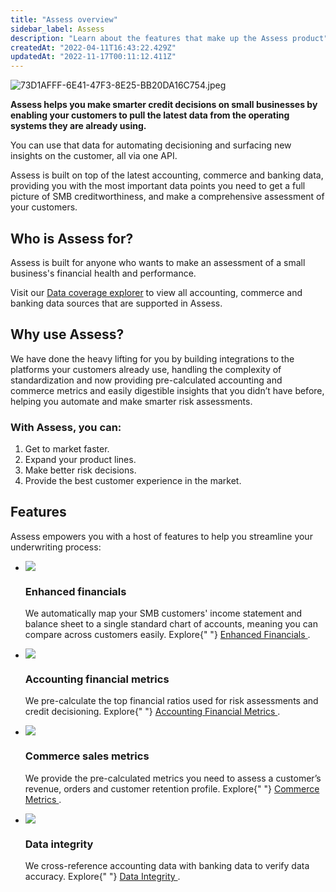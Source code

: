 ```yaml
---
title: "Assess overview"
sidebar_label: Assess
description: "Learn about the features that make up the Assess product"
createdAt: "2022-04-11T16:43:22.429Z"
updatedAt: "2022-11-17T00:11:12.411Z"
---
```


![](https://files.readme.io/f0c6d43-73D1AFFF-6E41-47F3-8E25-BB20DA16C754.jpeg "73D1AFFF-6E41-47F3-8E25-BB20DA16C754.jpeg")

**Assess helps you make smarter credit decisions on small businesses by enabling your customers to pull the latest data from the operating systems they are already using.**

You can use that data for automating decisioning and surfacing new insights on the customer, all via one API.

Assess is built on top of the latest accounting, commerce and banking data, providing you with the most important data points you need to get a full picture of SMB creditworthiness, and make a comprehensive assessment of your customers.

## Who is Assess for?

Assess is built for anyone who wants to make an assessment of a small business's financial health and performance.

Visit our <a className="external" href="https://knowledge.codat.io/coverage/products/4e02a90f-e61c-463b-9aaf-55b0e5087792" target="_blank">Data coverage explorer</a> to view all accounting, commerce and banking data sources that are supported in Assess.

## Why use Assess?

We have done the heavy lifting for you by building integrations to the platforms your customers already use, handling the complexity of standardization and now providing pre-calculated accounting and commerce metrics and easily digestible insights that you didn’t have before, helping you automate and make smarter risk assessments.

### With Assess, you can:

1. Get to market faster.
2. Expand your product lines.
3. Make better risk decisions.
4. Provide the best customer experience in the market.

## Features

Assess empowers you with a host of features to help you streamline your underwriting process:

<ul className="card-container col-2">
  <li className="card">
    <div class="header">
      <img
        src="https://www.codat.io/wp-content/themes/class/dist/images/copy-feature-bullet.svg"
        class="mini-icon"
      />
      <h3>Enhanced financials</h3>
    </div>
    <p>
      We automatically map your SMB customers' income statement and balance
      sheet to a single standard chart of accounts, meaning you can compare
      across customers easily. Explore{" "}
      <a href="/assess/reports/enhanced-financials/financials">
        Enhanced Financials
      </a>
      .
    </p>
  </li>

  <li className="card">
    <div class="header">
      <img
        src="https://www.codat.io/wp-content/themes/class/dist/images/copy-feature-bullet.svg"
        class="mini-icon"
      />
      <h3>Accounting financial metrics</h3>
    </div>
    <p>
      We pre-calculate the top financial ratios used for risk assessments and
      credit decisioning. Explore{" "}
      <a href="/assess/metrics/accounting/overview">
        Accounting Financial Metrics
      </a>
      .
    </p>
  </li>

  <li className="card">
    <div class="header">
      <img
        src="https://www.codat.io/wp-content/themes/class/dist/images/copy-feature-bullet.svg"
        class="mini-icon"
      />
      <h3>Commerce sales metrics</h3>
    </div>
    <p>
      We provide the pre-calculated metrics you need to assess a customer’s
      revenue, orders and customer retention profile. Explore{" "}
      <a href="/assess/metrics/commerce/overview">
        Commerce Metrics
      </a>
      .
    </p>
  </li>

  <li className="card">
    <div class="header">
      <img
        src="https://www.codat.io/wp-content/themes/class/dist/images/copy-feature-bullet.svg"
        class="mini-icon"
      />
      <h3>Data integrity</h3>
    </div>
    <p>
      We cross-reference accounting data with banking data to verify data
      accuracy. Explore{" "}
      <a href="/assess/data-integrity">
        Data Integrity
      </a>
      .
    </p>
  </li>
</ul>
